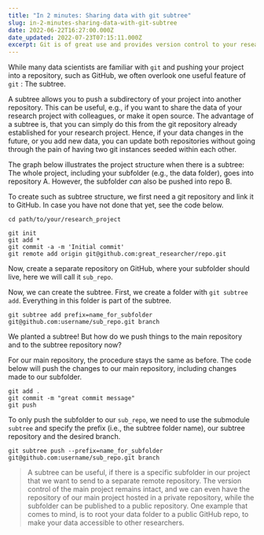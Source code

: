 ```yaml
---
title: "In 2 minutes: Sharing data with git subtree"
slug: in-2-minutes-sharing-data-with-git-subtree
date: 2022-06-22T16:27:00.000Z
date_updated: 2022-07-23T07:15:11.000Z
excerpt: Git is of great use and provides version control to your research project, and makes collaboration easy. The often overlooked module git subtree allows you to publish a specific subfolder of your project, e.g. your data folder, to a separate GitHub repository.
---
```


While many data scientists are familiar with `git` and pushing your project into a repository, such as GitHub, we often overlook one useful feature of `git` : The subtree.

A subtree allows you to push a subdirectory of your project into another repository. This can be useful, e.g., if you want to share the data of your research project with colleagues, or make it open source. The advantage of a subtree is, that you can simply do this from the git repository already established for your research project. Hence, if your data changes in the future, or you add new data, you can update both repositories without going through the pain of having two git instances seeded within each other.

The graph below illustrates the project structure when there is a subtree: The whole project, including your subfolder (e.g., the data folder), goes into repository A. However, the subfolder *can* also be pushed into repo B.

To create such as subtree structure, we first need a git repository and link it to GitHub. In case you have not done that yet, see the code below.

    cd path/to/your/research_project
    
    git init
    git add *
    git commit -a -m 'Initial commit'
    git remote add origin git@github.com:great_researcher/repo.git  
    
    

Now, create a separate repository on GitHub, where your subfolder should live, here we will call it `sub_repo`.

Now, we can create the subtree. First, we create a folder with `git subtree add`. Everything in this folder is part of the subtree.

    git subtree add prefix=name_for_subfolder git@github.com:username/sub_repo.git branch
    

We planted a subtree! But how do we push things to the main repository and to the subtree repository now?

For our main repository, the procedure stays the same as before. The code below will push the changes to our main repository, including changes made to our subfolder.

    git add .
    git commit -m "great commit message"
    git push
    
    

To only push the subfolder to our `sub_repo`, we need to use the submodule `subtree` and specify the prefix (i.e., the subtree folder name), our subtree repository and the desired branch.

    git subtree push --prefix=name_for_subfolder git@github.com:username/sub_repo.git branch
    

> A subtree can be useful, if there is a specific subfolder in our project that we want to send to a separate remote repository. The version control of the main project remains intact, and we can even have the repository of our main project hosted in a private repository, while the subfolder can be published to a public repository. One example that comes to mind, is to root your data folder to a public GitHub repo, to make your data accessible to other researchers.